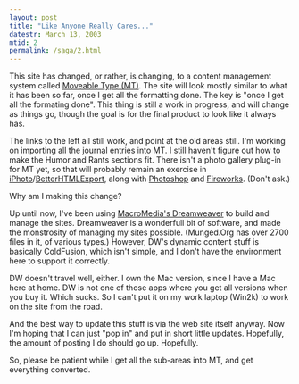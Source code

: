 ```yaml
---
layout: post
title: "Like Anyone Really Cares..."
datestr: March 13, 2003
mtid: 2
permalink: /saga/2.html
---
```


This site has changed, or rather, is changing, to a content management system called <a href="http://www.movabletype.org/">Moveable Type (MT)</a>. The site will look mostly similar to what it has been so far, once I get all the formatting done.  The key is "once I get all the formating done".  This thing is still a work in progress, and will change as things go, though the goal is for the final product to look like it always has.

The links to the left all still work, and point at the old areas still.  I'm working on importing all the journal entries into MT.  I still haven't figure out how to make the Humor and Rants sections fit.  There isn't a photo gallery plug-in for MT yet, so that will probably remain an exercise in <a href="http://www.apple.com/iphoto/">iPhoto</a>/<a href="http://www.droolingcat.com/software/betterhtmlexport/">BetterHTMLExport</a>, along with <a href="http://www.adobe.com/products/photoshop/">Photoshop</a> and <a href="http://www.macromedia.com/software/fireworks/">Fireworks</a>. (Don't ask.)

Why am I making this change?

Up until now, I've been using <a href="http://www.macromedia.com/software/dreamweaver/">MacroMedia's Dreamweaver</a> to build and manage the sites.  Dreamweaver is a wonderfull bit of software, and made the monstrosity of managing my sites possible. (Munged.Org has over 2700 files in it, of various types.)  However, DW's dynamic content stuff is basically ColdFusion, which isn't simple, and I don't have the environment here to support it correctly.

DW doesn't travel well, either.  I own the Mac version, since I have a Mac here at home.  DW is not one of those apps where you get all versions when you buy it. Which sucks.  So I can't put it on my work laptop (Win2k) to work on the site from the road.

And the best way to update this stuff is via the web site itself anyway.  Now I'm hoping that I can just "pop in" and put in short little updates.  Hopefully, the amount of posting I do should go up.  Hopefully.  <grin>

So, please be patient while I get all the sub-areas into MT, and get everything converted.

